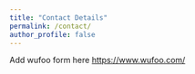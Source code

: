 ```yaml
---
title: "Contact Details"
permalink: /contact/
author_profile: false
---
```


Add wufoo form here https://www.wufoo.com/

<div id="formkeep-embed" data-formkeep-url="https://formkeep.com/p/218335b0754feea934a09a4880836c0d?embedded=1"></div>

<script type="text/javascript" src="https://pym.nprapps.org/pym.v1.min.js"></script>
<script type="text/javascript" src="https://formkeep-production-herokuapp-com.global.ssl.fastly.net/formkeep-embed.js"></script>

<!-- Get notified when the form is submitted, add your own code below: -->
<script>
const formkeepEmbed = document.querySelector('#formkeep-embed')

formkeepEmbed.addEventListener('formkeep-embed:submitting', _event => {
  console.log('Submitting form...')
})

formkeepEmbed.addEventListener('formkeep-embed:submitted', _event => {
  console.log('Submitted form...')
})
</script>